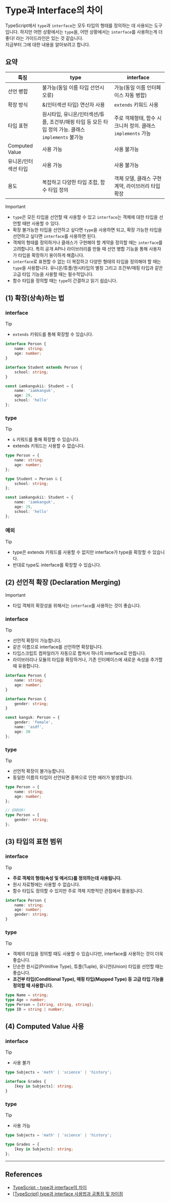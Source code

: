 # Type과 Interface의 차이

TypeScript에서 `type`과 `interface`는 모두 타입의 형태를 정의하는 데 사용되는 도구입니다. 하지만 어떤 상황에서는 `type`을, 어떤 상황에서는 `interface`를 사용하는게 더 좋다! 라는 가이드라인은 있는 것 같습니다.<br/>
지금부터 그에 대한 내용을 알아보려고 합니다.

## 요약

| 특징                 | type                                                                                                | interface                                                   |
| -------------------- | --------------------------------------------------------------------------------------------------- | ----------------------------------------------------------- |
| 선언 병합            | 불가능(동일 이름 타입 선언시 오류)                                                                  | 가능(동일 이름 인터페이스 자동 병합)                        |
| 확장 방식            | &(인터섹션 타입) 연산자 사용                                                                        | `extends` 키워드 사용                                       |
| 타입 표현            | 원시타입, 유니온/인터섹션/튜플, 조건부/매핑 타입 등 모든 타입 정의 가능. 클래스 `implements` 불가능 | 주로 객체형태, 함수 시크니처 정의. 클래스 `implements` 가능 |
| Computed Value       | 사용 가능                                                                                           | 사용 불가능                                                 |
| 유니온/인터섹션 타입 | 사용 가능                                                                                           | 사용 불가능                                                 |
| 용도                 | 복잡하고 다양한 타입 조합, 함수 타입 정의                                                           | 객체 모델, 클래스 구현 계약, 라이브러리 타입 확장           |

> [!IMPORTANT]
>
> -   `type`은 모든 타입을 선언할 때 사용할 수 있고 `interface`는 객체에 대한 타입을 선언할 때만 사용할 수 있다.
> -   확장 불가능한 타입을 선언하고 싶다면 `type`을 사용하면 되고, 확장 가능한 타입을 선언하고 싶다면 `interface`를 사용하면 된다.
> -   객체의 형태를 정의하거나 클래스가 구현해야 할 계약을 정의할 때는 `interface`를 고려합니다. 특히 공개 API나 라이브러리를 만들 때 선언 병합 기능을 통해 사용자가 타입을 확장하기 용이하게 해줍니다.
> -   `interface`로 표현할 수 없는 더 복잡하고 다양한 형태의 타입을 정의해야 할 때는 `type`을 사용합니다. 유니온/튜플/원시타입의 별칭 그리고 조건부/매핑 타입과 같은 고급 타입 기능을 사용할 때는 필수적입니다.
> -   함수 타입을 정의할 때는 `type`이 간결하고 읽기 쉽습니다.

## (1) 확장(상속)하는 법

### interface

> [!TIP]
>
> -   `extends` 키워드를 통해 확장할 수 있습니다.

```ts
interface Person {
    name: string;
    age: number;
}

interface Student extends Person {
    school: string;
}

const iamkangukii: Student = {
    name: 'iamkanguk',
    age: 29,
    school: 'hello'
};
```

### type

> [!TIP]
>
> -   `&` 키워드를 통해 확장할 수 있습니다.
> -   extends 키워드는 사용할 수 없습니다.

```ts
type Person = {
    name: string;
    age: number;
};

type Student = Person & {
    school: string;
};

const iamkangukii: Student = {
    name: 'iamkanguk',
    age: 29,
    school: 'hello'
};
```

### 예외

> [!TIP]
>
> -   type은 extends 키워드를 사용할 수 없지만 interface가 type을 확장할 수 있습니다.
> -   반대로 type도 interface를 확장할 수 있습니다.

## (2) 선언적 확장 (Declaration Merging)

> [!IMPORTANT]
>
> -   타입 객체의 확장성을 위해서는 `interface`를 사용하는 것이 좋습니다.

### interface

> [!TIP]
>
> -   선언적 확장이 가능합니다.
> -   같은 이름으로 interface를 선언하면 확장됩니다.
> -   타입스크립트 컴파일러가 자동으로 합쳐서 하나의 interface로 만듭니다.
> -   라이브러리나 모듈의 타입을 확장하거나, 기존 인터페이스에 새로운 속성을 추가할 때 유용합니다.

```ts
interface Person {
    name: string;
    age: number;
}

interface Person {
    gender: string;
}

const kanguk: Person = {
    gender: 'female',
    name: 'asdf',
    age: 30
};
```

### type

> [!TIP]
>
> -   선언적 확장이 불가능합니다.
> -   동일한 이름의 타입이 선언되면 중복으로 인한 에러가 발생합니다.

```ts
type Person = {
    name: string;
    age: number;
};

// ERROR!
type Person = {
    gender: string;
};
```

## (3) 타입의 표현 범위

### interface

> [!TIP]
>
> -   **주로 객체의 형태(속성 및 메서드)를 정의하는데 사용됩니다.**
> -   원시 자료형에는 사용할 수 없습니다.
> -   함수 타입도 정의할 수 있지만 주로 객체 지향적인 관점에서 활용됩니다.

```ts
interface Person {
    name: string;
    age: number;
    gender: string;
}
```

### type

> [!TIP]
>
> -   객체의 타입을 정의할 때도 사용할 수 있습니다만, interface를 사용하는 것이 더욱 좋습니다.
> -   단순한 원시값(Primitive Type), 튜플(Tuple), 유니언(Union) 타입을 선언할 때는 좋습니다.
> -   **조건부 타입(Conditional Type), 매핑 타입(Mapped Type) 등 고급 타입 기능을 정의할 때 사용합니다.**

```ts
type Name = string;
type Age = number;
type Person = [string, string, string];
type ID = string | number;
```

## (4) Computed Value 사용

### interface

> [!TIP]
>
> -   사용 불가

```ts
type Subjects = 'math' | 'science' | 'history';

interface Grades {
    [key in Subjects]: string;
}
```

### type

> [!TIP]
>
> -   사용 가능

```ts
type Subjects = 'math' | 'science' | 'history';

type Grades = {
    [key in Subjects]: string;
};
```

---

## References

-   [TypeScript - type과 interface의 차이](https://velog.io/@wlwl99/TypeScript-type%EA%B3%BC-interface%EC%9D%98-%EC%B0%A8%EC%9D%B4)
-   [[TypeScript] type과 interface 사용법과 공통점 및 차이점](https://velog.io/@keynene/TypeScript-type%EA%B3%BC-interface-%EC%82%AC%EC%9A%A9%EB%B2%95%EA%B3%BC-%EA%B3%B5%ED%86%B5%EC%A0%90-%EB%B0%8F-%EC%B0%A8%EC%9D%B4%EC%A0%90)
